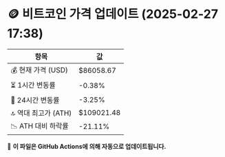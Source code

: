 # 🪙 비트코인 가격 업데이트 (2025-02-27 17:38)

| 항목                | 값 |
|--------------------|----------------|
| 💰 현재 가격 (USD) | $86058.67 |
| ⏳ 1시간 변동률    | -0.38% |
| 📆 24시간 변동률   | -3.25% |
| 🔝 역대 최고가 (ATH) | $109021.48 |
| 📉 ATH 대비 하락률 | -21.11% |

🔄 **이 파일은 GitHub Actions에 의해 자동으로 업데이트됩니다.**
